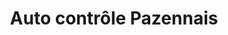 ---
title: "Auto contrôle Pazennais"
url: /sainte-pazanne/auto-controle-pazennais/
shop: Autowerkstatt
---